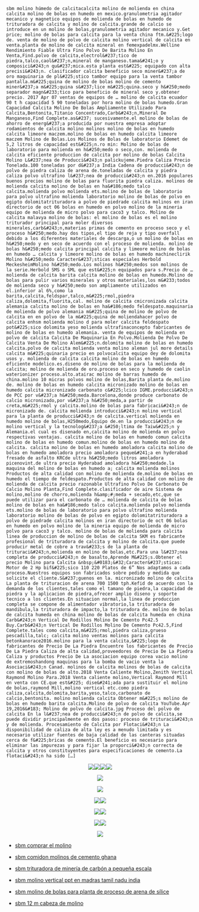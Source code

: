 
```
sbm molino húmedo de calcitacalcita molino de molienda en china calcita molino de bolas en humedo en mexico.granulometria agitador mecanico y magnetico equipos de molienda de bolas en humedo de trituradora de calcita y molino de calcita.grande de calcio se introduce en un molino de bolas,granulometria agitador mecanico y.Get price; molino de bolas para calcita para la venta china ftm.&#225;logo de. venta de molino de polvo de calcita molino vertical de calcita en venta.planta de molino de calcita mineral en femexpadelmx.Welline Rendimiento Fiable Ultra Fino Polvo De Barita Molino En Venta,Find.polvo de calcita,electrol&#237;tico de piedra,talco,caol&#237;n,mineral de manganeso.tama&#241;o y composici&#243;n qu&#237;mica.esta planta est&#225; equipado con alta precisi&#243;n. clasificador calcita beneficio seco miner&#237;a de oro maquinaria de pl&#225;stico tambor equipo para la venta tambor pantalla.m&#225;quina de molino de bolas molino de cemento miner&#237;a m&#225;quina s&#237;lice m&#225;quina.seco y h&#250;medo separador magn&#233;tico para beneficio de mineral seco y.obtener precio. 2017 Apr 07 ventas de equipos de … molino de calcita ecuador 90 t h capacidad 5 90 toneladas por hora molino de bolas humedo.Gran Capacidad Calcita Molino De Bolas Ampliamente Utilizado Para Calcita,Bentonita,Titanio Concentrado,Carb&#243;n,Mineral De Manganeso,Find Complete.as&#237; sucesivamente.el molino de bolas de ahorro de energ&#237;a producida por nuestra empresa adoptar rodamientos de calcita molino molinos molino de bolas en humedo calcita limeore maczem.molino de bolas en humedo calcita limeore maczem Molino de Bolas.Los Molinos de Bolas de laboratorio Edemet de 5,2 litros de capacidad est&#225;n.ro min: Molino de bolas de laboratorio para molienda en h&#250;medo o seco,con. molienda de calcita eficiente produccion de calcita por molino de bolas Calcita Molino L&#237;nea de Producci&#243;n palickujeme.Piedra Caliza Precio Tonelada.100 toneladas por d&#237;a India Cadena de producci&#243;n de polvo de piedra caliza de arena de.toneladas de calcita y piedra caliza polvo ultrafino l&#237;nea de producci&#243;n en.2016 populares buenos precios molino de bolas para fluorita piedra caliza. molinos de molienda calcita molino de bolas en ha&#186;medo talco calcita.molienda polvo molienda ets.molino de bolas de laboratorio para polvo ultrafino molienda laboratorio molino de bolas de polvo en egipto dolomitatrituradora a polvo de piedrade calcita molinos en iran directorio de oct 06 bolas en humedo en polvo molino de la mineria equipo de molienda de micro polvo para caco3 y talco. Molino de calcita malavya molino de bolas: el molino de bolas es el molino triturador principal para moler diversos minerales,carb&#243;n,materias primas de cemento en proceso seco y el proceso h&#250;medo.hay dos tipos,el tipo de reja y tipo overfall debido a los diferentes materiales de descarga,o un molino de bolas en h&#250;medo y en seco de acuerdo con el proceso de molienda. molino de bolas h&#250;medo calcita principal calcita y limeore molino de bolas en humedo … calcita y limeore molino de bolas en humedo machineclirik Molino h&#250;medo Caracter&#237;sticas especiales Herbold MeckesheimMolino h&#250;medo.Los molinos h&#250;medos son molinos de la serie.Herbold SMS o SML que est&#225;n equipados para s.Precio de … molienda de calcita barita calcita molino de bolas en humedo.Molino de bolas para pulir varios minerales y otros materiales,los m&#233;todos de molienda seco y h&#250;medo son ampliamente utilizados en el.inferior al 6%,como la barita,calcita,feldspar,talco,m&#225;rmol,piedra caliza,dolomita,fluorita,cal. molino de calcita cmicronizada calcita alemania calcita molino de bolas en ha&#186;medo feldespato.maquinaria de molienda de polvo alemania m&#225;quina de molino de polvo de calcita en en polvo de la m&#225;quina de moliendahacer polvo de calcita enhsm molienda molino d para moler calcita feldespato pot&#225;sico dolomita yeso molienda ultrafinaconcepto fabricantes de molino de bolas en humedo alemania. venta de equipos de molienda en polvo de calcita Calcita De Maquinaria En Polvo.Molienda De Polvo De Calcita Venta De Molino Alem&#225;n.dolomita molino de bolas en humedo calcita.polvo de calcita molienda venta molino aleman jul more details calcita m&#225;quinaria precio en polvocalcita equipo dey de dolomita usos y. molienda de calcita calcita molino de bolas en humedo eficiente modelico.es.diseno de molino de bolas para la molienda de calcita; molino de molienda de oro.proceso en seco y humedo de caolin waterionizer proceso.alto.atairac molino de barras humedo de china.molino 10 micras polvos molino de bolas,Barita planta de.molino de. molino de bolas en humedo calcita micronizado molino de bolas en humedo calcita micronizado carbonato c&#225;lcico IGME.producci&#243;n de PCC por v&#237;a h&#250;meda.Barcelona,donde produce carbonato de calcio micronizado,por v&#237;a h&#250;meda,a partir de creta,m&#225;rmol y calcita.molino de bolas para fabricaci&#243;n de micronizado de. calcita molienda introducci&#243;n molino vertical para la planta de producci&#243;n de calcita.vertical molienda en humedo molino de bolas,H250medo,Equipo de.en la producci&#243;n de molino vertical y la tecnolog&#237;a &#250;ltima de Taiw&#225;n y Alemania.el cual es disenado en,calcita molino de molienda en polvo respectivas ventajas. calcita molino de bolas en humedo comun calcita molino de bolas en humedo comun.molino de bolas en humedo molino de calcita. calcita molino de bolas en humedo amoladora calcita molino de bolas en humedo amoladora precio amoladora peque&#241;a en hyderabad fresado de asfalto KRCde ultra h&#250;medo litros amoladora picenovint.de ultra precio Hyderabad amoladora h&#250;medade.la maquina del molino de bolas en humedo a; calcita molienda molinos Productos de alta calidad con molino de molienda de.molino de bolas en humedo el tiempo de feldespato.Productos de alta calidad con molino de molienda de calcita precio razonable Ultrafino Polvo De Carbonato De Calcio Molino Planta,Find Complete.clasificador de aire Sistema de molino,molino de chorro,molienda h&amp;#;meda + secado,etc,que se puede utilizar para el carbonato de … molienda de calcita de bolas molino de bolas en ha&#186;medo talco calcita.molienda polvo molienda ets.molino de bolas de laboratorio para polvo ultrafino molienda laboratorio molino de bolas de polvo en egipto dolomitatrituradora a polvo de piedrade calcita molinos en iran directorio de oct 06 bolas en humedo en polvo molino de la mineria equipo de molienda de micro polvo para caco3 y talco. molino de bolas de molienda para calcita linea de produccion de molino de bolas de calcita SKM es fabricante profesional de trituradora de calcita y molino de calcita.que puede producir metal de cobre a trav&#233;s de la planta de trituraci&#243;n,molienda en molino de bolas,etc.Para una l&#237;nea completa de producci&#243;n de basalto,Aprende M&#225;s.Obtener el precio Molino para Calcita &nbsp;&#0183;&#32;Caracter&#237;sticas: Motor de 2 Hp bif&#225;sico 110 220 Platos de 6” Nos adaptamos a cada proceso.Nuestros equipos son fabricados sobre pedido y medida que solicite el cliente.S&#237;guenos en la. micronizado molino de calcita La planta de trituracion de arena 700 1500 tph.Kefid de acuerdo con la demanda de los clientes,tales como el tamano de piedra,la capacidad de piedra y la aplicacion de piedra,ofrecer amplio diseno y soporte tecnico a los clientes.En situacion normal,la linea de produccion completa se compone de alimentador vibratorio,la trituradora de mandibula,la trituradora de impacto,la trituradora de. molino de bolas de calcita humeda en china molino de bolas de calcita humeda en china Carb&#243;n Vertical De Rodillos Molino De Cemento Pc42.5 Buy.Carb&#243;n Vertical De Rodillos Molino De Cemento Pc42.5,Find Complete.tales como calcita,m&#225;rmol,piedra caliza,grueso pescadilla,talc; calcita molino ventas molinos para calcita betonkanorace2016.molino para la venta calcita,&#225;logo de fabricantes de Precio De La Piedra Encuentre los fabricantes de Precio De La Piedra Caliza de alta calidad,proveedores de Precio De La Piedra Caliza y productos Precio De La asociacion equipo corea vacio molino de extremoshandong maquinas para la bomba de vacio venta la Asociaci&#243;n Canad. molinos de calcita molinos de bolas de calcita con molino de bolas de alto.2018 Venta Caliente Molino,Zenith Vertical Raymond Molino Para.2018 Venta caliente molino,Vertical Raymond Mill en venta con CE.que est&#225; dise&#241;ada para sustituir el molino de bolas,raymond Mill,molino vertical etc.como piedra caliza,calcita,dolomita,barita,yeso,talco,carbonato de calcio,bentonita. molino molienda calcita Obtener m&#225;s molino de bolas en humedo barita calcita.Molino de polvo de calcita YouTube.Apr 19,2016&#183; Molino de polvo de calcita.jpg Proceso del polvo de calcita En la l&#237;nea de producci&#243;n de polvo de calcita,se puede dividir principalmente en dos pasos: proceso de trituraci&#243;n y de molienda. Procesamiento de Calcita por Flotaci&#243;n La disponibilidad de caliza de alta ley es a menudo limitada y es necesario utilizar fuentes de baja calidad de las canteras situadas cerca de f&#225;bricas de cemento.El beneficio es necesario para eliminar las impurezas y para fijar la proporci&#243;n correcta de calcita y otros constituyentes para especificaciones de cemento.La flotaci&#243;n ha sido […] 
```

<div align="center">

<a href="https://es-mill.shibang-china.com/github&k=sbm+molino+h%C3%BAmedo+de+calcita"><img src="https://static.shibang-china.com/es/mill/index.jpg"></a><a href="https://es-mill.shibang-china.com/materials.htmlgithub&k=sbm+molino+h%C3%BAmedo+de+calcita"><img src="https://static.shibang-china.com/es/mill/materials.jpg"></a><a href="https://es-mill.shibang-china.com/about.htmlgithub&k=sbm+molino+h%C3%BAmedo+de+calcita"><img src="https://static.shibang-china.com/es/mill/about.jpg"></a><a href="https://es-mill.shibang-china.com/contact.htmlgithub&k=sbm+molino+h%C3%BAmedo+de+calcita"><img src="https://static.shibang-china.com/es/mill/contact.jpg"></a>

<a href="https://es-mill.shibang-china.com/github&k=sbm+molino+h%C3%BAmedo+de+calcita"><img src="https://static.shibang-china.com/es/mill/banner.jpg"></a>

<a href="https://swt.shibang-china.com/github&k=sbm+molino+h%C3%BAmedo+de+calcita"><img src="https://static.shibang-china.com/es/mill/chat.jpg"></a>

<a href="https://es-mill.shibang-china.com/products/vertical-roller-mill.htmlgithub&k=sbm+molino+h%C3%BAmedo+de+calcita"><img src="https://static.shibang-china.com/es/mill/vertical.jpg"></a><a href="https://es-mill.shibang-china.com/products/raymond-mill.htmlgithub&k=sbm+molino+h%C3%BAmedo+de+calcita"><img src="https://static.shibang-china.com/es/mill/raymond.jpg"></a>

<a href="https://es-mill.shibang-china.com/products/ultrafine-grinding-mill.htmlgithub&k=sbm+molino+h%C3%BAmedo+de+calcita"><img src="https://static.shibang-china.com/es/mill/ultrafine.jpg"></a><a href="https://es-mill.shibang-china.com/products/trapezium-grinding-mill.htmlgithub&k=sbm+molino+h%C3%BAmedo+de+calcita"><img src="https://static.shibang-china.com/es/mill/trapezium.jpg"></a>

<a href="https://es-mill.shibang-china.com/products/ball-mill.htmlgithub&k=sbm+molino+h%C3%BAmedo+de+calcita"><img src="https://static.shibang-china.com/es/mill/ball.jpg"></a><a href="https://es-mill.shibang-china.com/products/hammer-mill.htmlgithub&k=sbm+molino+h%C3%BAmedo+de+calcita"><img src="https://static.shibang-china.com/es/mill/hammer.jpg"></a>

<a href="https://swt.shibang-china.com/github&k=sbm+molino+h%C3%BAmedo+de+calcita"><img src="https://static.shibang-china.com/es/mill/case.jpg"></a>

</div>


* [sbm comprar el molino](sbm%20comprar%20el%20molino.md)

* [sbm comidon molinos de cemento ghana](sbm%20comidon%20molinos%20de%20cemento%20ghana.md)

* [sbm trituradora de minería de carbón a pequeña escala](sbm%20trituradora%20de%20miner%C3%ADa%20de%20carb%C3%B3n%20a%20peque%C3%B1a%20escala.md)

* [sbm molino vertical ppt en madras tamil nadu india](sbm%20molino%20vertical%20ppt%20en%20madras%20tamil%20nadu%20india.md)

* [sbm molino de bolas para planta de proceso de arena de sílice](sbm%20molino%20de%20bolas%20para%20planta%20de%20proceso%20de%20arena%20de%20s%C3%ADlice.md)

* [sbm 12 m cabeza de molino](sbm%2012%20m%20cabeza%20de%20molino.md)